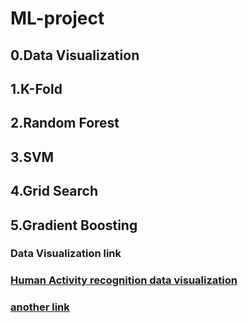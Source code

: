 # ML-project

## 0.Data Visualization
## 1.K-Fold
## 2.Random Forest
## 3.SVM
## 4.Grid Search
## 5.Gradient Boosting

### Data Visualization link
### [Human Activity recognition data visualization](https://www.kaggle.com/code/essammohamed4320/human-activity-recognition-scientific-prespective)
### [another link](https://www.kaggle.com/code/abeerelmorshedy/human-activity-recognition)
